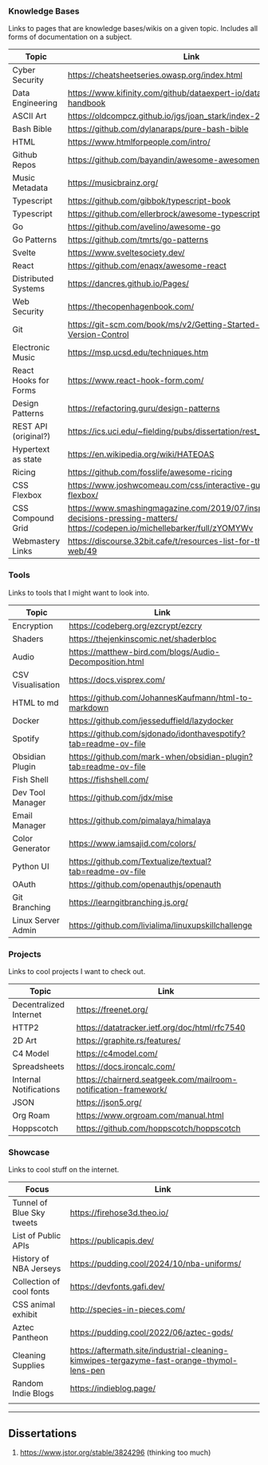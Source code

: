 ### Knowledge Bases
Links to pages that are knowledge bases/wikis on a given topic. Includes all forms of documentation on a subject.

| Topic                 | Link                                                                                                                                   |
| --------------------- | -------------------------------------------------------------------------------------------------------------------------------------- |
| Cyber Security        | https://cheatsheetseries.owasp.org/index.html                                                                                          |
| Data Engineering      | https://www.kifinity.com/github/dataexpert-io/data-engineer-handbook<br>                                                               |
| ASCII Art             | https://oldcompcz.github.io/jgs/joan_stark/index-2.html                                                                                |
| Bash Bible            | https://github.com/dylanaraps/pure-bash-bible                                                                                          |
| HTML                  | https://www.htmlforpeople.com/intro/                                                                                                   |
| Github Repos          | https://github.com/bayandin/awesome-awesomeness                                                                                        |
| Music Metadata        | https://musicbrainz.org/                                                                                                               |
| Typescript            | https://github.com/gibbok/typescript-book                                                                                              |
| Typescript            | https://github.com/ellerbrock/awesome-typescript                                                                                       |
| Go                    | https://github.com/avelino/awesome-go                                                                                                  |
| Go Patterns           | https://github.com/tmrts/go-patterns                                                                                                   |
| Svelte                | https://www.sveltesociety.dev/                                                                                                         |
| React                 | https://github.com/enaqx/awesome-react                                                                                                 |
| Distributed Systems   | https://dancres.github.io/Pages/                                                                                                       |
| Web Security          | https://thecopenhagenbook.com/                                                                                                         |
| Git                   | https://git-scm.com/book/ms/v2/Getting-Started-About-Version-Control                                                                   |
| Electronic Music      | https://msp.ucsd.edu/techniques.htm                                                                                                    |
| React Hooks for Forms | https://www.react-hook-form.com/                                                                                                       |
| Design Patterns       | https://refactoring.guru/design-patterns                                                                                               |
| REST API (original?)  | https://ics.uci.edu/~fielding/pubs/dissertation/rest_arch_style.htm                                                                    |
| Hypertext as state    | https://en.wikipedia.org/wiki/HATEOAS                                                                                                  |
| Ricing                | https://github.com/fosslife/awesome-ricing                                                                                             |
| CSS Flexbox           | https://www.joshwcomeau.com/css/interactive-guide-to-flexbox/                                                                          |
| CSS Compound Grid     | https://www.smashingmagazine.com/2019/07/inspired-design-decisions-pressing-matters/<br>https://codepen.io/michellebarker/full/zYOMYWv |
| Webmastery Links      | https://discourse.32bit.cafe/t/resources-list-for-the-personal-web/49                                                                  |

### Tools
Links to tools that I might want to look into.

| Topic              | Link                                                            |
| ------------------ | --------------------------------------------------------------- |
| Encryption         | https://codeberg.org/ezcrypt/ezcry                              |
| Shaders            | https://thejenkinscomic.net/shaderbloc                          |
| Audio              | https://matthew-bird.com/blogs/Audio-Decomposition.html         |
| CSV Visualisation  | https://docs.visprex.com/                                       |
| HTML to md         | https://github.com/JohannesKaufmann/html-to-markdown            |
| Docker             | https://github.com/jesseduffield/lazydocker                     |
| Spotify            | https://github.com/sjdonado/idonthavespotify?tab=readme-ov-file |
| Obsidian Plugin    | https://github.com/mark-when/obsidian-plugin?tab=readme-ov-file |
| Fish Shell         | https://fishshell.com/                                          |
| Dev Tool Manager   | https://github.com/jdx/mise                                     |
| Email Manager      | https://github.com/pimalaya/himalaya                            |
| Color Generator    | https://www.iamsajid.com/colors/                                |
| Python UI          | https://github.com/Textualize/textual?tab=readme-ov-file        |
| OAuth              | https://github.com/openauthjs/openauth                          |
| Git Branching      | https://learngitbranching.js.org/                               |
| Linux Server Admin | https://github.com/livialima/linuxupskillchallenge              |

### Projects
Links to cool projects I want to check out.

| Topic                  | Link                                                            |
| ---------------------- | --------------------------------------------------------------- |
| Decentralized Internet | https://freenet.org/                                            |
| HTTP2                  | https://datatracker.ietf.org/doc/html/rfc7540                   |
| 2D Art                 | https://graphite.rs/features/                                   |
| C4 Model               | https://c4model.com/                                            |
| Spreadsheets           | https://docs.ironcalc.com/                                      |
| Internal Notifications | https://chairnerd.seatgeek.com/mailroom-notification-framework/ |
| JSON                   | https://json5.org/                                              |
| Org Roam               | https://www.orgroam.com/manual.html                             |
| Hoppscotch             | https://github.com/hoppscotch/hoppscotch                        |

### Showcase
Links to cool stuff on the internet.

| Focus                     | Link                                                                                      |
| ------------------------- | ----------------------------------------------------------------------------------------- |
| Tunnel of Blue Sky tweets | https://firehose3d.theo.io/                                                               |
| List of Public APIs       | https://publicapis.dev/                                                                   |
| History of NBA Jerseys    | https://pudding.cool/2024/10/nba-uniforms/                                                |
| Collection of cool fonts  | https://devfonts.gafi.dev/                                                                |
| CSS animal exhibit        | http://species-in-pieces.com/                                                             |
| Aztec Pantheon            | https://pudding.cool/2022/06/aztec-gods/                                                  |
| Cleaning Supplies         | https://aftermath.site/industrial-cleaning-kimwipes-tergazyme-fast-orange-thymol-lens-pen |
| Random Indie Blogs        | https://indieblog.page/                                                                   |
|                           |                                                                                           |

---
## Dissertations

1. https://www.jstor.org/stable/3824296 (thinking too much)